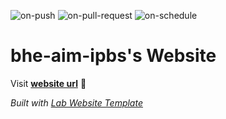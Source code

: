 
  ![on-push](../../actions/workflows/on-push.yaml/badge.svg)
  ![on-pull-request](../../actions/workflows/on-pull-request.yaml/badge.svg)
  ![on-schedule](../../actions/workflows/on-schedule.yaml/badge.svg)

  # bhe-aim-ipbs's Website

  Visit **[website url](#)** 🚀

  _Built with [Lab Website Template](https://greene-lab.gitbook.io/lab-website-template-docs)_
